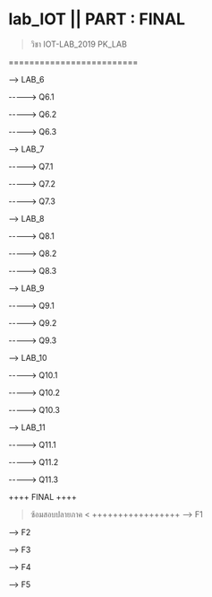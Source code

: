 # lab_IOT || PART : FINAL

> วิชา IOT-LAB_2019 PK_LAB

=========================

--> LAB_6

-----> Q6.1

-----> Q6.2

-----> Q6.3

--> LAB_7

-----> Q7.1

-----> Q7.2

-----> Q7.3

--> LAB_8

-----> Q8.1

-----> Q8.2

-----> Q8.3

--> LAB_9

-----> Q9.1

-----> Q9.2

-----> Q9.3

--> LAB_10

-----> Q10.1

-----> Q10.2

-----> Q10.3

--> LAB_11

-----> Q11.1

-----> Q11.2

-----> Q11.3

  ++++ FINAL ++++
> ซ้อมสอบปลายภาค <
 +++++++++++++++++
--> F1

--> F2

--> F3

--> F4

--> F5


 

